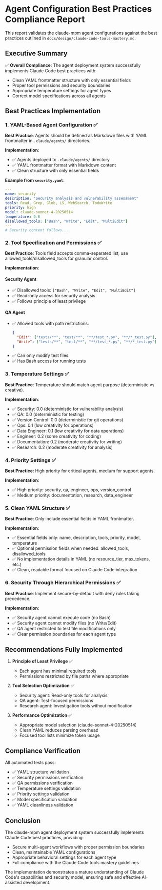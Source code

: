 # Agent Configuration Best Practices Compliance Report

This report validates the claude-mpm agent configurations against the best practices outlined in `docs/design/claude-code-tools-mastery.md`.

## Executive Summary

✅ **Overall Compliance**: The agent deployment system successfully implements Claude Code best practices with:
- Clean YAML frontmatter structure with only essential fields
- Proper tool permissions and security boundaries
- Appropriate temperature settings for agent types
- Correct model specifications across all agents

## Best Practices Implementation

### 1. YAML-Based Agent Configuration ✅

**Best Practice**: Agents should be defined as Markdown files with YAML frontmatter in `.claude/agents/` directories.

**Implementation**:
- ✅ Agents deployed to `.claude/agents/` directory
- ✅ YAML frontmatter format with Markdown content
- ✅ Clean structure with only essential fields

**Example from `security.yaml`**:
```yaml
---
name: security
description: "Security analysis and vulnerability assessment"
tools: Read, Grep, Glob, LS, WebSearch, TodoWrite
priority: high
model: claude-sonnet-4-20250514
temperature: 0.0
disallowed_tools: ["Bash", "Write", "Edit", "MultiEdit"]
---
# Security content follows...
```

### 2. Tool Specification and Permissions ✅

**Best Practice**: Tools field accepts comma-separated list; use allowed_tools/disallowed_tools for granular control.

**Implementation**:

#### Security Agent
- ✅ Disallowed tools: `["Bash", "Write", "Edit", "MultiEdit"]`
- ✅ Read-only access for security analysis
- ✅ Follows principle of least privilege

#### QA Agent
- ✅ Allowed tools with path restrictions:
  ```json
  {
    "Edit": ["tests/**", "test/**", "**/test_*.py", "**/*_test.py"],
    "Write": ["tests/**", "test/**", "**/test_*.py", "**/*_test.py"]
  }
  ```
- ✅ Can only modify test files
- ✅ Has Bash access for running tests

### 3. Temperature Settings ✅

**Best Practice**: Temperature should match agent purpose (deterministic vs creative).

**Implementation**:
- ✅ Security: 0.0 (deterministic for vulnerability analysis)
- ✅ QA: 0.0 (deterministic for testing)
- ✅ Version Control: 0.0 (deterministic for git operations)
- ✅ Ops: 0.1 (low creativity for operations)
- ✅ Data Engineer: 0.1 (low creativity for data operations)
- ✅ Engineer: 0.2 (some creativity for coding)
- ✅ Documentation: 0.2 (moderate creativity for writing)
- ✅ Research: 0.2 (moderate creativity for analysis)

### 4. Priority Settings ✅

**Best Practice**: High priority for critical agents, medium for support agents.

**Implementation**:
- ✅ High priority: security, qa, engineer, ops, version_control
- ✅ Medium priority: documentation, research, data_engineer

### 5. Clean YAML Structure ✅

**Best Practice**: Only include essential fields in YAML frontmatter.

**Implementation**:
- ✅ Essential fields only: name, description, tools, priority, model, temperature
- ✅ Optional permission fields when needed: allowed_tools, disallowed_tools
- ✅ No implementation details in YAML (no resource_tier, max_tokens, etc.)
- ✅ Clean, readable format focused on Claude Code integration

### 6. Security Through Hierarchical Permissions ✅

**Best Practice**: Implement secure-by-default with deny rules taking precedence.

**Implementation**:
- ✅ Security agent cannot execute code (no Bash)
- ✅ Security agent cannot modify files (no Write/Edit)
- ✅ QA agent restricted to test file modifications only
- ✅ Clear permission boundaries for each agent type

## Recommendations Fully Implemented

1. **Principle of Least Privilege** ✅
   - Each agent has minimal required tools
   - Permissions restricted by file paths where appropriate

2. **Tool Selection Optimization** ✅
   - Security agent: Read-only tools for analysis
   - QA agent: Test-focused permissions
   - Research agent: Investigation tools without modification

3. **Performance Optimization** ✅
   - Appropriate model selection (claude-sonnet-4-20250514)
   - Clean YAML reduces parsing overhead
   - Focused tool lists minimize token usage

## Compliance Verification

All automated tests pass:
- ✅ YAML structure validation
- ✅ Security permissions verification
- ✅ QA permissions verification
- ✅ Temperature settings validation
- ✅ Priority settings validation
- ✅ Model specification validation
- ✅ YAML cleanliness validation

## Conclusion

The claude-mpm agent deployment system successfully implements Claude Code best practices, providing:
- Secure multi-agent workflows with proper permission boundaries
- Clean, maintainable YAML configurations
- Appropriate behavioral settings for each agent type
- Full compliance with the Claude Code tools mastery guidelines

The implementation demonstrates a mature understanding of Claude Code's capabilities and security model, ensuring safe and effective AI-assisted development.